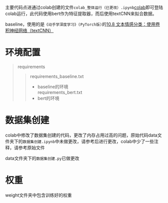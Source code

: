 主要代码点进通过colab创建的文件`colab_整体运行（已更改）.ipynb`[colab](https://colab.research.google.com/github/vux979/Medical-sentiment-analysis/blob/main/colab_整体运行（已更改）.ipynb)即可登陆colab运行，此代码使用bert作为特征提取器，而后使用textCNN来拟合数据。

baseline，使用的是`《动手学深度学习》(PyTorch版)`的[10.8 文本情感分类：使用卷积神经网络（textCNN）](https://tangshusen.me/Dive-into-DL-PyTorch/#/chapter10_natural-language-processing/10.8_sentiment-analysis-cnn)     

# 环境配置
> requirements
>> requirements_baseline.txt      
>> - baseline的环境     
>> requirements_bert.txt
>> - bert的环境

# 数据集创建
colab中修改了数据集创建的代码，更改了内存占用过高的问题，原始代码data文件夹下的`数据集创建.ipynb`中未做更改，请参考后进行更改，colab中少了一些注释，请参考原始文件

data文件夹下的`数据集创建.py`已做更改

# 权重
weight文件夹中包含训练好的权重

